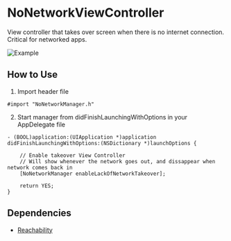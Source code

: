 # NoNetworkViewController
View controller that takes over screen when there is no internet connection. Critical for networked apps.

![Example](https://raw.github.com/williamFalcon/NoNetworkViewController/master/ggnw3.gif)

## How to Use
1. Import header file
````
#import "NoNetworkManager.h"
````

2. Start manager from didFinishLaunchingWithOptions in your AppDelegate file
````
- (BOOL)application:(UIApplication *)application didFinishLaunchingWithOptions:(NSDictionary *)launchOptions {

    // Enable takeover View Controller
    // Will show whenever the network goes out, and dissappear when network comes back in
    [NoNetworkManager enableLackOfNetworkTakeover];

    return YES;
}
````

## Dependencies
* [Reachability](https://developer.apple.com/library/ios/samplecode/Reachability/Introduction/Intro.html)
